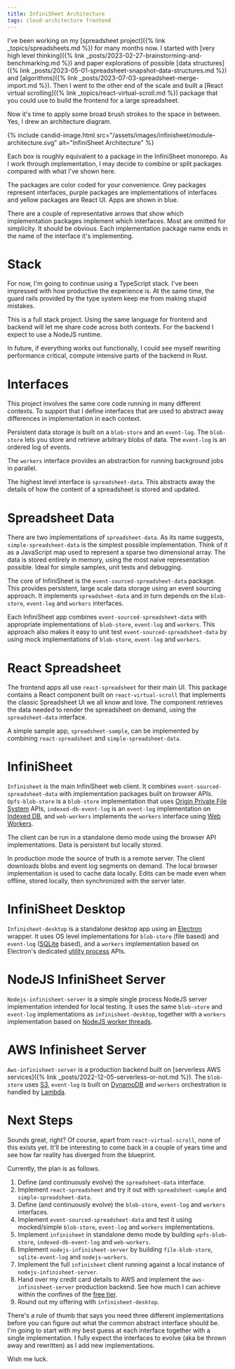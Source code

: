 ```yaml
---
title: InfiniSheet Architecture
tags: cloud-architecture frontend
---
```


I've been working on my [spreadsheet project]({% link _topics/spreadsheets.md %}) for many months now. I started with [very high level thinking]({% link _posts/2023-02-27-brainstorming-and-benchmarking.md %}) and paper explorations of possible [data structures]({% link _posts/2023-05-01-spreadsheet-snapshot-data-structures.md %}) and [algorithms]({% link _posts/2023-07-03-spreadsheet-merge-import.md %}). Then I went to the other end of the scale and built a [React virtual scrolling]({% link _topics/react-virtual-scroll.md %}) package that you could use to build the frontend for a large spreadsheet. 

Now it's time to apply some broad brush strokes to the space in between. Yes, I drew an architecture diagram.

{% include candid-image.html src="/assets/images/infinisheet/module-architecture.svg" alt="InfiniSheet Architecture" %}

Each box is roughly equivalent to a package in the InfiniSheet monorepo. As I work through implementation, I may decide to combine or split packages compared with what I've shown here.

The packages are color coded for your convenience. Grey packages represent interfaces, purple packages are implementations of interfaces and yellow packages are React UI. Apps are shown in blue. 

There are a couple of representative arrows that show which implementation packages implement which interfaces. Most are omitted for simplicity. It should be obvious. Each implementation package name ends in the name of the interface it's implementing.

# Stack

For now, I'm going to continue using a TypeScript stack. I've been impressed with how productive the experience is. At the same time, the guard rails provided by the type system keep me from making stupid mistakes. 

This is a full stack project. Using the same language for frontend and backend will let me share code across both contexts. For the backend I expect to use a NodeJS runtime. 

In future, if everything works out functionally, I could see myself rewriting performance critical, compute intensive parts of the backend in Rust. 

# Interfaces

This project involves the same core code running in many different contexts. To support that I define interfaces that are used to abstract away differences in implementation in each context.

Persistent data storage is built on a `blob-store` and an `event-log`. The `blob-store` lets you store and retrieve arbitrary blobs of data. The `event-log` is an ordered log of events.

The `workers` interface provides an abstraction for running background jobs in parallel.

The highest level interface is `spreadsheet-data`. This abstracts away the details of how the content of a spreadsheet is stored and updated. 

# Spreadsheet Data

There are two implementations of `spreadsheet-data`. As its name suggests, `simple-spreadsheet-data` is the simplest possible implementation. Think of it as a JavaScript map used to represent a sparse two dimensional array. The data is stored entirely in memory, using the most naive representation possible. Ideal for simple samples, unit tests and debugging. 

The core of InfiniSheet is the `event-sourced-spreadsheet-data` package. This provides persistent, large scale data storage using an event sourcing approach. It implements `spreadsheet-data` and in turn depends on the `blob-store`, `event-log` and `workers` interfaces. 

Each InfiniSheet app combines `event-sourced-spreadsheet-data` with appropriate implementations of `blob-store`, `event-log` and `workers`. This approach also makes it easy to unit test `event-sourced-spreadsheet-data` by using mock implementations of `blob-store`, `event-log` and `workers`.

# React Spreadsheet

The frontend apps all use `react-spreadsheet` for their main UI. This package contains a React component built on `react-virtual-scroll` that implements the classic Spreadsheet UI we all know and love. The component retrieves the data needed to render the spreadsheet on demand, using the `spreadsheet-data` interface.

A simple sample app, `spreadsheet-sample`, can be implemented by combining `react-spreadsheet` and `simple-spreadsheet-data`. 

# InfiniSheet

`Infinisheet` is the main InfiniSheet web client. It combines `event-sourced-spreadsheet-data` with implementation packages built on browser APIs. `Opfs-blob-store` is a `blob-store` implementation that uses [Origin Private File System](https://developer.mozilla.org/en-US/docs/Web/API/File_System_API/Origin_private_file_system) APIs, `indexed-db-event-log` is an `event-log` implementation on [Indexed DB](https://developer.mozilla.org/en-US/docs/Web/API/IndexedDB_API), and `web-workers` implements the `workers` interface using [Web Workers](https://developer.mozilla.org/en-US/docs/Web/API/Web_Workers_API).

The client can be run in a standalone demo mode using the browser API implementations. Data is persistent but locally stored. 

In production mode the source of truth is a remote server. The client downloads blobs and event log segments on demand. The local browser implementation is used to cache data locally. Edits can be made even when offline, stored locally, then synchronized with the server later. 

# InfiniSheet Desktop

`Infinisheet-desktop` is a standalone desktop app using an [Electron](https://www.electronjs.org/) wrapper. It uses OS level implementations for `blob-store` (file based) and `event-log` ([SQLite](https://www.npmjs.com/package/sqlite3) based), and a `workers` implementation based on Electron's dedicated [utility process](https://www.electronjs.org/docs/latest/api/utility-process) APIs.

# NodeJS InfiniSheet Server

`Nodejs-infinisheet-server` is a simple single process NodeJS server implementation intended for local testing. It uses the same `blob-store` and `event-log` implementations as `infinisheet-desktop`, together with a `workers` implementation based on [NodeJS worker threads](https://nodejs.org/api/worker_threads.html).

# AWS Infinisheet Server

`Aws-infinisheet-server` is a production backend built on [serverless AWS services]({% link _posts/2022-12-05-serverless-or-not.md %}). The `blob-store` uses [S3](https://aws.amazon.com/s3/), `event-log` is built on [DynamoDB](https://aws.amazon.com/dynamodb/) and `workers` orchestration is handled by [Lambda](https://docs.aws.amazon.com/lambda/).

# Next Steps

Sounds great, right? Of course, apart from `react-virtual-scroll`, none of this exists yet. It'll be interesting to come back in a couple of years time and see how far reality has diverged from the blueprint. 

Currently, the plan is as follows.
1. Define (and continuously evolve) the `spreadsheet-data` interface.
2. Implement `react-spreadsheet` and try it out with `spreadsheet-sample` and `simple-spreadsheet-data`.
3. Define (and continuously evolve) the `blob-store`, `event-log` and `workers` interfaces.
4. Implement `event-sourced-spreadsheet-data` and test it using mocked/simple `blob-store`, `event-log` and `workers` implementations.
5. Implement `infinisheet` in standalone demo mode by building `opfs-blob-store`, `indexed-db-event-log` and `web-workers`.
6. Implement `nodejs-infinisheet-server` by building `file-blob-store`, `sqlite-event-log` and `nodejs-workers`.
7. Implement the full `infinisheet` client running against a local instance of `nodejs-infinisheet-server`.
8. Hand over my credit card details to AWS and implement the `aws-infinisheet-server` production backend. See how much I can achieve within the confines of the [free tier](https://aws.amazon.com/free). 
9. Round out my offering with `infinisheet-desktop`. 

There's a rule of thumb that says you need three different implementations before you can figure out what the common abstract interface should be. I'm going to start with my best guess at each interface together with a single implementation. I fully expect the interfaces to evolve (aka be thrown away and rewritten) as I add new implementations.

Wish me luck.
